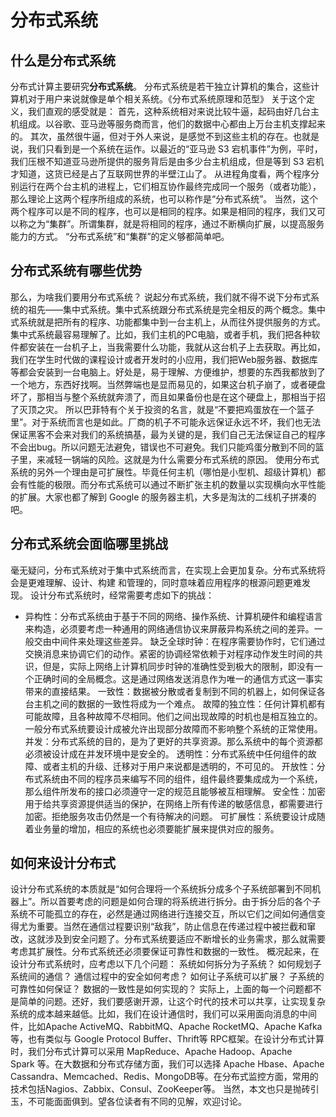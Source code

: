 # 分布式系统
## 什么是分布式系统
分布式计算主要研究**分布式系统**。
分布式系统是若干独立计算机的集合，这些计算机对于用户来说就像是单个相关系统。《分布式系统原理和范型》
关于这个定义，我们直观的感受就是：
首先，这种系统相对来说比较牛逼，起码由好几台主机组成。以谷歌、亚马逊等服务商而言，他们的数据中心都由上万台主机支撑起来的。
其次，虽然很牛逼，但对于外人来说，是感觉不到这些主机的存在。也就是说，我们只看到是一个系统在运作。以最近的“亚马逊 S3 宕机事件”为例，平时，我们压根不知道亚马逊所提供的服务背后是由多少台主机组成，但是等到 S3 宕机才知道，这货已经是占了互联网世界的半壁江山了。
从进程角度看，两个程序分别运行在两个台主机的进程上，它们相互协作最终完成同一个服务（或者功能），那么理论上这两个程序所组成的系统，也可以称作是“分布式系统”。
当然，这个两个程序可以是不同的程序，也可以是相同的程序。如果是相同的程序，我们又可以称之为“集群”。所谓集群，就是将相同的程序，通过不断横向扩展，以提高服务能力的方式。
“分布式系统”和“集群”的定义够都简单吧。
## 分布式系统有哪些优势
那么，为啥我们要用分布式系统？
说起分布式系统，我们就不得不说下分布式系统的祖先——集中式系统。集中式系统跟分布式系统是完全相反的两个概念。集中式系统就是把所有的程序、功能都集中到一台主机上，从而往外提供服务的方式。
集中式系统最容易理解了。比如，我们主机的PC电脑，或者手机，我们把各种软件都安装在一台机子上，当我需要什么功能，我就从这台机子上去获取。再比如，我们在学生时代做的课程设计或者开发时的小应用，我们把Web服务器、数据库等都会安装到一台电脑上。好处是，易于理解、方便维护，想要的东西我都放到了一个地方，东西好找啊。当然弊端也是显而易见的，如果这台机子崩了，或者硬盘坏了，那相当与整个系统就奔溃了，而且如果备份也是在这个硬盘上，那相当于招了灭顶之灾。
所以巴菲特有个关于投资的名言，就是“不要把鸡蛋放在一个篮子里”。对于系统而言也是如此。厂商的机子不可能永远保证永远不坏，我们也无法保证黑客不会来对我们的系统搞基，最为关键的是，我们自己无法保证自己的程序不会出bug。所以问题无法避免，错误也不可避免。我们只能鸡蛋分散到不同的篮子里，来减轻一锅端的风险。这就是为什么需要分布式系统的原因。
使用分布式系统的另外一个理由是可扩展性。毕竟任何主机（哪怕是小型机、超级计算机）都会有性能的极限。而分布式系统可以通过不断扩张主机的数量以实现横向水平性能的扩展。大家也都了解到 Google 的服务器主机，大多是淘汰的二线机子拼凑的吧。

## 分布式系统会面临哪里挑战
毫无疑问，分布式系统对于集中式系统而言，在实现上会更加复杂。分布式系统将会是更难理解、设计、构建 和管理的，同时意味着应用程序的根源问题更难发现。
设计分布式系统时，经常需要考虑如下的挑战：
* 异构性：分布式系统由于基于不同的网络、操作系统、计算机硬件和编程语言来构造，必须要考虑一种通用的网络通信协议来屏蔽异构系统之间的差异。一般交由中间件来处理这些差异。
缺乏全球时钟：在程序需要协作时，它们通过交换消息来协调它们的动作。紧密的协调经常依赖于对程序动作发生时间的共识，但是，实际上网络上计算机同步时钟的准确性受到极大的限制，即没有一个正确时间的全局概念。这是通过网络发送消息作为唯一的通信方式这一事实带来的直接结果。
一致性：数据被分散或者复制到不同的机器上，如何保证各台主机之间的数据的一致性将成为一个难点。
故障的独立性：任何计算机都有可能故障，且各种故障不尽相同。他们之间出现故障的时机也是相互独立的。一般分布式系统要设计成被允许出现部分故障而不影响整个系统的正常使用。
并发：分布式系统的目的，是为了更好的共享资源。那么系统中的每个资源都必须被设计成在并发环境中是安全的。
透明性：分布式系统中任何组件的故障、或者主机的升级、迁移对于用户来说都是透明的，不可见的。
开放性：分布式系统由不同的程序员来编写不同的组件，组件最终要集成成为一个系统，那么组件所发布的接口必须遵守一定的规范且能够被互相理解。
安全性：加密用于给共享资源提供适当的保护，在网络上所有传递的敏感信息，都需要进行加密。拒绝服务攻击仍然是一个有待解决的问题。
可扩展性：系统要设计成随着业务量的增加，相应的系统也必须要能扩展来提供对应的服务。
## 如何来设计分布式
设计分布式系统的本质就是“如何合理将一个系统拆分成多个子系统部署到不同机器上”。所以首要考虑的问题是如何合理的将系统进行拆分。由于拆分后的各个子系统不可能孤立的存在，必然是通过网络进行连接交互，所以它们之间如何通信变得尤为重要。当然在通信过程要识别“敌我”，防止信息在传递过程中被拦截和窜改，这就涉及到安全问题了。分布式系统要适应不断增长的业务需求，那么就需要考虑其扩展性。分布式系统还必须要保证可靠性和数据的一致性。
概况起来，在设计分布式系统时，应考虑以下几个问题：
系统如何拆分为子系统？
如何规划子系统间的通信？
通信过程中的安全如何考虑？
如何让子系统可以扩展？
子系统的可靠性如何保证？
数据的一致性是如何实现的？
实际上，上面的每一个问题都不是简单的问题。还好，我们要感谢开源，让这个时代的技术可以共享，让实现复杂系统的成本越来越低。比如，我们在设计通信时，我们可以采用面向消息的中间件，比如Apache ActiveMQ、RabbitMQ、Apache RocketMQ、Apache Kafka等，也有类似与 Google Protocol Buffer、Thrift等 RPC框架。在设计分布式计算时，我们分布式计算可以采用 MapReduce、Apache Hadoop、Apache Spark 等。在大数据和分布式存储方面，我们可以选择 Apache Hbase、Apache Cassandra、Memcached、Redis、MongoDB等。在分布式监控方面，常用的技术包括Nagios、Zabbix、Consul、ZooKeeper等。
当然，本文也只是抛砖引玉，不可能面面俱到。望各位读者有不同的见解，欢迎讨论。